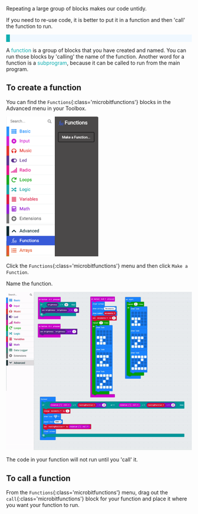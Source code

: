 Repeating a large group of blocks makes our code untidy.

If you need to re-use code, it is better to put it in a function and then 'call' the function to run. 

<p style="border-left: solid; border-width:10px; border-color: #0faeb0; background-color: aliceblue; padding: 10px;">

A <span style="color: #0faeb0">function</span> is a group of blocks that you have created and named. You can run those blocks by 'calling' the name of the function. Another word for a function is a <span style="color: #0faeb0">subprogram</span>, because it can be called to run from the main program.
</p>

## To create a function

You can find the `Functions`{:class='microbitfunctions'} blocks in the Advanced menu in your Toolbox.

<img src="images/function-menu.png" alt="The Advanced menu, with the 'Functions' sub-menu highlighted."  width="250"/>

Click the `Functions`{:class='microbitfunctions'} menu and then click `Make a Function`.

Name the function.

![Animation showing how to make a function.](images/make-a-function.gif)

The code in your function will not run until you 'call' it.

## To call a function

From the `Functions`{:class='microbitfunctions'} menu, drag out the `call`{:class='microbitfunctions'} block for your function and place it where you want your function to run.
